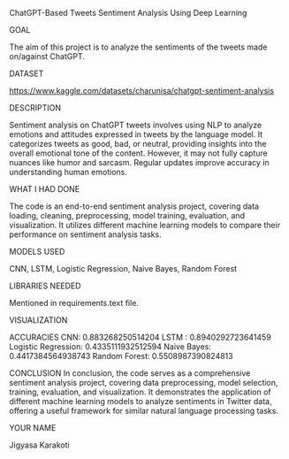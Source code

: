 ChatGPT-Based Tweets Sentiment Analysis Using Deep Learning

GOAL

The aim of this project is to analyze the sentiments of the tweets made on/against ChatGPT.

DATASET

https://www.kaggle.com/datasets/charunisa/chatgpt-sentiment-analysis

DESCRIPTION

Sentiment analysis on ChatGPT tweets involves using NLP to analyze emotions and attitudes expressed in tweets by the language model. It categorizes tweets as good, bad, or neutral, providing insights into the overall emotional tone of the content. However, it may not fully capture nuances like humor and sarcasm. Regular updates improve accuracy in understanding human emotions.

WHAT I HAD DONE

The code is an end-to-end sentiment analysis project, covering data loading, cleaning, preprocessing, model training, evaluation, and visualization. It utilizes different machine learning models to compare their performance on sentiment analysis tasks.

MODELS USED

CNN, LSTM, Logistic Regression, Naive Bayes, Random Forest

LIBRARIES NEEDED

Mentioned in requirements.text file.

VISUALIZATION

ACCURACIES
CNN: 0.883268250514204
LSTM : 0.8940292723641459
Logistic Regression: 0.4335111932512594
Naive Bayes: 0.4417384564938743
Random Forest: 0.5508987390824813


CONCLUSION
In conclusion, the code serves as a comprehensive sentiment analysis project, covering data preprocessing, model selection, training, evaluation, and visualization. It demonstrates the application of different machine learning models to analyze sentiments in Twitter data, offering a useful framework for similar natural language processing tasks.

YOUR NAME

Jigyasa Karakoti


